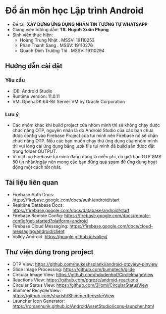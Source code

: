 # Đồ án môn học Lập trình Android
- Đề tài: **XÂY DỰNG ỨNG DỤNG NHẮN TIN TƯƠNG TỰ WHATSAPP**
- Giảng viên hướng dẫn: **TS. Huỳnh Xuân Phụng**
- Sinh viên thực hiện:
	- Hoàng Trung Nhật	. MSSV: 19110253
	- Phan Thanh Sang	. MSSV: 19110276
	- Quách Đinh Trường Thi	. MSSV: 19110294

## Hướng dẫn cài đặt 
### Yêu cầu
- IDE: Android Studio
- Runtime version: 11.0.11
- VM: OpenJDK 64-Bit Server VM by Oracle Corporation
### Lưu ý
- Các nhóm khác khi build project của nhóm mình thì sẽ không chạy được chức năng OTP, nguyên nhân là do Android Studio của 
các bạn chưa được config vào Firebase Project của tụi mình nên Firebase nó sẽ chặn chức năng OTP. Nếu các bạn muốn chạy thử ứng dụng của nhóm mình thì vui lòng cài ứng dụng bằng .apk file tụi mình đã build sẵn được đặt trong folder OUTPUT.
- Vì dịch vụ Firebase tụi mình đang dùng là miễn phí, có giới hạn OTP SMS 50 tin nhắn/ngày nên mong các bạn đừng quá spam để ứng dụng hoạt động một cách tốt nhất.

## Tài liệu liên quan
- Firebase Auth Docs: https://firebase.google.com/docs/auth/android/start
- Realtime Database Docs: https://firebase.google.com/docs/database/android/start
- Firebase Remote Config: https://firebase.google.com/docs/remote-config/get-started?platform=android
- Firebase Cloud Messaging: https://firebase.google.com/docs/cloud-messaging/android/client
- Volley Android: https://google.github.io/volley/
 
## Thư viện dùng trong project
- OTP View: https://github.com/mukeshsolanki/android-otpview-pinview
- Glide Image Processing: https://github.com/bumptech/glide
- Circular Image View: https://github.com/hdodenhof/CircleImageView
- Reactions View: https://github.com/pgreze/android-reactions
- Circular Status View: https://github.com/3llomi/CircularStatusView
- Shimmer RecyclerView: https://github.com/sharish/ShimmerRecyclerView
- Launcher Icon Generator: https://romannurik.github.io/AndroidAssetStudio/icons-launcher.html
